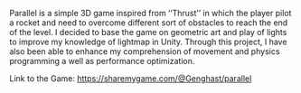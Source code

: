 Parallel is a simple 3D game inspired from ‘‘Thrust’’ in which the player pilot a rocket and need to overcome different sort of obstacles to reach the end of the level. I decided to base the game on geometric art and play of lights to improve my knowledge of lightmap in Unity. Through this project, I have also been able to enhance my comprehension of movement and physics programming a well as performance optimization.

Link to the Game: https://sharemygame.com/@Genghast/parallel
